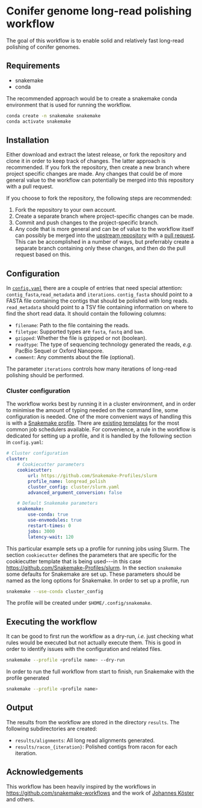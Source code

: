 # Conifer genome long-read polishing workflow

The goal of this workflow is to enable solid and relatively fast long-read polishing of conifer genomes.

## Requirements

- snakemake
- conda

The recommended approach would be to create a snakemake conda environment that is used for running the workflow.

```sh
conda create -n snakemake snakemake
conda activate snakemake
```

## Installation

Either download and extract the latest release, or fork the repository and clone it in order to keep track of changes.
The latter approach is recommended.
If you fork the repository, then create a new branch where project specific changes are made.
Any changes that could be of more general value to the workflow can potentially be merged into this repository with a pull request.

If you choose to fork the repository, the following steps are recommended:

1. Fork the repository to your own account.
2. Create a separate branch where project-specific changes can be made.
3. Commit and push changes to the project-specific branch.
4. Any code that is more general and can be of value to the workflow itself can possibly be merged into the [upstream repository](https://github.com/maehler/conifer-long-read-polishing) with a [pull request](https://help.github.com/en/articles/creating-a-pull-request). This can be accomplished in a number of ways, but preferrably create a separate branch containing only these changes, and then do the pull request based on this.

## Configuration

In [`config.yaml`](config.yaml) there are a couple of entries that need special attention: `contig_fasta`,`read_metadata` and `iterations`.
`contig_fasta` should point to a FASTA file containing the contigs that should be polished with long reads.
`read_metadata` should point to a TSV file containing information on where to find the short read data. It should contain the following columns:

- `filename`: Path to the file containing the reads.
- `filetype`: Supported types are `fasta`, `fastq` and `bam`.
- `gzipped`: Whether the file is gzipped or not (boolean).
- `readtype`: The type of sequencing technology generated the reads, *e.g.* PacBio Sequel or Oxford Nanopore.
- `comment`: Any comments about the file (optional).

The parameter `iterations` controls how many iterations of long-read polishing should be performed.

### Cluster configuration

The workflow works best by running it in a cluster environment, and in order to minimise the amount of typing needed on the command line, some configuration is needed.
One of the more convenient ways of handling this is with a [Snakemake profile](https://snakemake.readthedocs.io/en/stable/executing/cli.html#profiles).
There are [existing templates](https://github.com/snakemake-profiles/doc) for the most common job schedulers available.
For convenience, a rule in the workflow is dedicated for setting up a profile, and it is handled by the following section in `config.yaml`:

```yaml
# Cluster configuration
cluster:
    # Cookiecutter parameters
    cookiecutter:
        url: https://github.com/Snakemake-Profiles/slurm
        profile_name: longread_polish
        cluster_config: cluster/slurm.yaml
        advanced_argument_conversion: false

    # Default Snakemake parameters
    snakemake:
        use-conda: true
        use-envmodules: true
        restart-times: 0
        jobs: 3000
        latency-wait: 120
```

This particular example sets up a profile for running jobs using Slurm.
The section `cookiecutter` defines the parameters that are specific for the cookiecutter template that is being used---in this case https://github.com/Snakemake-Profiles/slurm.
In the section `snakemake` some defaults for Snakemake are set up.
These parameters should be named as the long options for Snakemake.
In order to set up a profile, run

```sh
snakemake --use-conda cluster_config
```

The profile will be created under `$HOME/.config/snakemake`.

## Executing the workflow

It can be good to first run the workflow as a dry-run, *i.e.* just checking what rules would be executed but not actually execute them.
This is good in order to identify issues with the configuration and related files.

```sh
snakemake --profile <profile name> --dry-run
```

In order to run the full workflow from start to finish, run Snakemake with the profile generated

```sh
snakemake --profile <profile name>
```

## Output

The results from the workflow are stored in the directory `results`. The following subdirectories are created:

- `results/alignments`: All long read alignments generated.
- `results/racon_{iteration}`: Polished contigs from racon for each iteration.

## Acknowledgements

This workflow has been heavily inspired by the workflows in https://github.com/snakemake-workflows and the work of [Johannes Köster](https://github.com/johanneskoester) and others.
